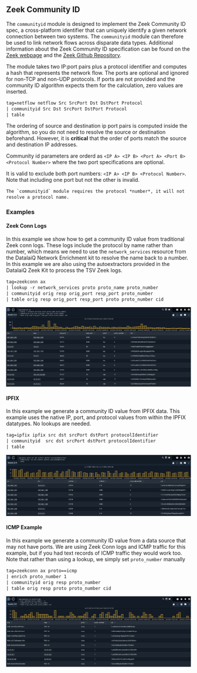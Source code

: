 ## Zeek Community ID

The `communityid` module is designed to implement the Zeek Community ID spec, a cross-platform identifier that can uniquely identify a given network connection between two systems.  The `communityid` module can therefore be used to link network flows across disparate data types.  Additional information about the Zeek Community ID specification can be found on the [Zeek webpage](https://zeek.org/2019/07/31/an-update-on-community-id/) and the [Zeek Github Repository](https://github.com/corelight/zeek-community-id).


The module takes two IP:port pairs plus a protocol identifier and computes a hash that represents the network flow.  The ports are optional and ignored for non-TCP and non-UDP protocols.  If ports are not provided and the community ID algorithm expects them for the calculation, zero values are inserted.


```gravwell
tag=netflow netflow Src SrcPort Dst DstPort Protocol
| communityid Src Dst SrcPort DstPort Protocol
| table
```

The ordering of source and destination ip port pairs is computed inside the algorithm, so you do not need to resolve the source or destination beforehand.  However, it is **critical** that the order of ports match the source and destination IP addresses.

Community id parameters are orderd as `<IP A> <IP B> <Port A> <Port B> <Protocol Number>` where the two port specifications are optional.

It is valid to exclude both port numbers: `<IP A> <IP B> <Protocol Number>`. Note that including one port but not the other is invalid.

```{note}
The `communityid` module requires the protocol *number*, it will not resolve a protocol name.
```

### Examples

#### Zeek Conn Logs

In this example we show how to get a community ID value from traditional Zeek conn logs.  These logs include the protocol by name rather than number, which means we need to use the `network_services` resource from the DatalaiQ Network Enrichment kit to resolve the name back to a number.  In this example we are also using the autoextractors provided in the DatalaiQ Zeek Kit to process the TSV Zeek logs.

```gravwell
tag=zeekconn ax
| lookup -r network_services proto proto_name proto_number
| communityid orig resp orig_port resp_port proto_number
| table orig resp orig_port resp_port proto proto_number cid
```

![](zeekExample.png)

#### IPFIX

In this example we generate a community ID value from IPFIX data. This example uses the native IP, port, and protocol values from within the IPFIX datatypes.  No lookups are needed.

```gravwell
tag=ipfix ipfix src dst srcPort dstPort protocolIdentifier
| communityid  src dst srcPort dstPort protocolIdentifier
| table
```

![](ipfixExample.png)

#### ICMP Example

In this example we generate a community ID value from a data source that may not have ports. We are using Zeek Conn logs and ICMP traffic for this example, but if you had text records of ICMP traffic they would work too. Note that rather than using a lookup, we simply set `proto_number` manually


```gravwell
tag=zeekconn ax proto==icmp
| enrich proto_number 1
| communityid orig resp proto_number
| table orig resp proto proto_number cid
```

![](icmpExample.png)

